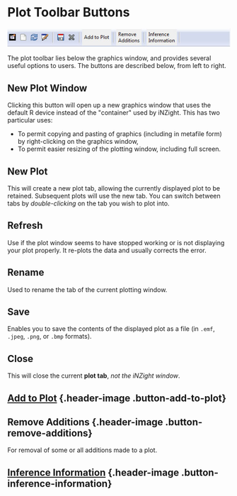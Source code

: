 # Plot Toolbar Buttons

![Plot toolbar](../../img/user_guides/plot_toolbar.jpg)

The plot toolbar lies below the graphics window, and provides several useful options to users.
The buttons are described below, from left to right.




## New Plot Window

Clicking this button will open up a new graphics window that uses the default R device instead of the "container" used by iNZight. This has two particular uses:
- To permit copying and pasting of graphics (including in metafile form) by right-clicking on the graphics window,
- To permit easier resizing of the plotting window, including full screen.


## New Plot

This will create a new plot tab, allowing the currently displayed plot to be retained.
Subsequent plots will use the new tab.
You can switch between tabs by _double-clicking_ on the tab you wish to plot into.


## Refresh

Use if the plot window seems to have stopped working or is not displaying your plot properly. It re-plots the data and usually corrects the error.



## Rename

Used to rename the tab of the current plotting window.


## Save

Enables you to save the contents of the displayed plot as a file (in `.emf`, `.jpeg`, `.png`, or `.bmp` formats).


## Close

This will close the current __plot tab__, _not the iNZight window_.



## [Add to Plot](./?topic=add_to_plot) {.header-image .button-add-to-plot}

## Remove Additions {.header-image .button-remove-additions}

For removal of some or all additions made to a plot.

## [Inference Information](./?topic=plot_inference) {.header-image .button-inference-information}
